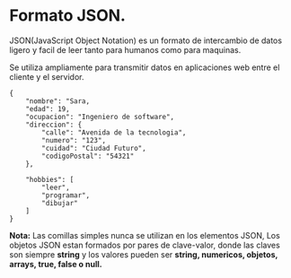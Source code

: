 # Formato JSON.

JSON(JavaScript Object Notation) es un formato de intercambio de datos ligero y facil de leer tanto para humanos como para maquinas.

Se utiliza ampliamente para transmitir datos en aplicaciones web entre el cliente y el servidor.

```
{
    "nombre": "Sara,
    "edad": 19,
    "ocupacion": "Ingeniero de software",
    "direccion": {
        "calle": "Avenida de la tecnologia",
        "numero": "123",
        "cuidad": "Ciudad Futuro",
        "codigoPostal": "54321"
    },

    "hobbies": [
        "leer",
        "programar",
        "dibujar"
    ]
}
```

**Nota:** Las comillas simples nunca se utilizan en los elementos JSON, Los objetos JSON estan formados por pares de clave-valor, donde las claves son siempre **string** y los valores pueden ser **string, numericos, objetos, arrays, true, false o null.**
